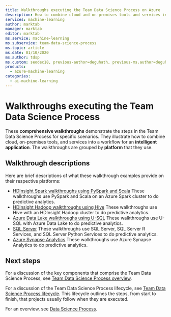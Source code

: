 ```yaml
---
title: Walkthroughs executing the Team Data Science Process on Azure 
description: How to combine cloud and on-premises tools and services into a workflow or pipeline to create an intelligent application.
services: machine-learning
author: marktab
manager: marktab
editor: marktab
ms.service: machine-learning
ms.subservice: team-data-science-process
ms.topic: article
ms.date: 01/10/2020
ms.author: tdsp
ms.custom: seodec18, previous-author=deguhath, previous-ms.author=deguhath
products:
  - azure-machine-learning
categories:
  - ai-machine-learning
---
```

# Walkthroughs executing the Team Data Science Process

These **comprehensive walkthroughs** demonstrate the steps in the Team Data Science Process for specific scenarios. They illustrate how to combine cloud, on-premises tools, and services into a workflow for an **intelligent application**. The walkthroughs are grouped by **platform** that they use.


## Walkthrough descriptions

Here are brief descriptions of what these walkthrough examples provide on their respective platforms:


- [HDInsight Spark walkthroughs using PySpark and Scala](walkthroughs-spark.md) These walkthroughs use PySpark and Scala on an Azure Spark cluster to do predictive analytics.
- [HDInsight Hadoop walkthroughs using Hive](walkthroughs-hdinsight-hadoop.md) These walkthroughs use Hive with an HDInsight Hadoop cluster to do predictive analytics.
- [Azure Data Lake walkthroughs using U-SQL](walkthroughs-azure-data-lake.md) These walkthroughs use U-SQL with Azure Data Lake to do predictive analytics.
- [SQL Server](walkthroughs-sql-server.md) These walkthroughs use SQL Server, SQL Server R Services, and SQL Server Python Services to do predictive analytics.
- [Azure Synapse Analytics](walkthroughs-sql-data-warehouse.md) These walkthroughs use Azure Synapse Analytics to do predictive analytics. 



## Next steps

For a discussion of the key components that comprise the Team Data Science Process, see [Team Data Science Process overview](overview.md).

For a discussion of the Team Data Science Process lifecycle, see [Team Data Science Process lifecycle](lifecycle.md). This lifecycle outlines the steps, from start to finish, that projects usually follow when they are executed. 

For an overview, see [Data Science Process](/azure/machine-learning/team-data-science-process/).